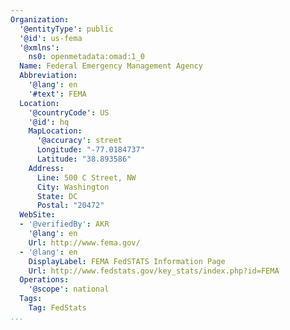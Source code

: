 ```yaml
---
Organization:
  '@entityType': public
  '@id': us-fema
  '@xmlns':
    ns0: openmetadata:omad:1_0
  Name: Federal Emergency Management Agency
  Abbreviation:
    '@lang': en
    '#text': FEMA
  Location:
    '@countryCode': US
    '@id': hq
    MapLocation:
      '@accuracy': street
      Longitude: "-77.0184737"
      Latitude: "38.893586"
    Address:
      Line: 500 C Street, NW
      City: Washington
      State: DC
      Postal: "20472"
  WebSite:
  - '@verifiedBy': AKR
    '@lang': en
    Url: http://www.fema.gov/
  - '@lang': en
    DisplayLabel: FEMA FedSTATS Information Page
    Url: http://www.fedstats.gov/key_stats/index.php?id=FEMA
  Operations:
    '@scope': national
  Tags:
    Tag: FedStats
...
```

